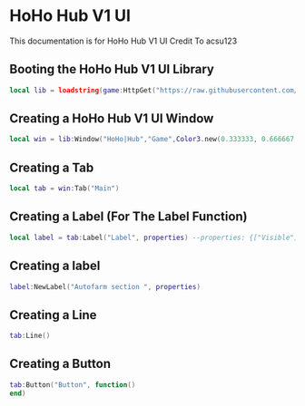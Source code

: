 # HoHo Hub V1 UI
This documentation is for HoHo Hub V1 UI Credit To acsu123

## Booting the HoHo Hub V1 UI Library
```lua
local lib = loadstring(game:HttpGet("https://raw.githubusercontent.com/acsu123/HOHO_H/main/hoho_lib.lua", true))()
```




## Creating a HoHo Hub V1 UI Window
```lua
local win = lib:Window("HoHo|Hub","Game",Color3.new(0.333333, 0.666667, 1))
```

## Creating a Tab
```lua
local tab = win:Tab("Main")
```

## Creating a Label (For The Label Function)
```lua
local label = tab:Label("Label", properties) --properties: {["Visible"] = flase}
```

## Creating a label
```lua
label:NewLabel("Autofarm section ", properties)
```

## Creating a Line
```lua
tab:Line()
```

## Creating a Button
```lua
tab:Button("Button", function()
end)
```
